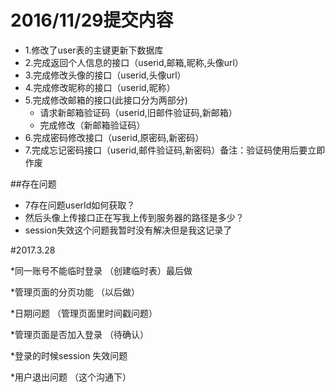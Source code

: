 # 2016/11/29提交内容

* 1.修改了user表的主键更新下数据库
* 2.完成返回个人信息的接口（userid,邮箱,昵称,头像url）
* 3.完成修改头像的接口（userid,头像url）
* 4.完成修改昵称的接口（userid,昵称）
* 5.完成修改邮箱的接口(此接口分为两部分)
	* 请求新邮箱验证码（userid,旧邮件验证码,新邮箱）
	* 完成修改（新邮箱验证码）
* 6.完成密码修改接口（userid,原密码,新密码）
* 7.完成忘记密码接口（userid,邮件验证码,新密码）备注：验证码使用后要立即作废

##存在问题

* 7存在问题userId如何获取？
* 然后头像上传接口正在写我上传到服务器的路径是多少？
* session失效这个问题我暂时没有解决但是我这记录了
  

#2017.3.28


*同一账号不能临时登录 （创建临时表）最后做

*管理页面的分页功能   （以后做）

*日期问题  （管理页面里时间戳问题）

*管理页面是否加入登录   （待确认）

*登录的时候session 失效问题

*用户退出问题   （这个沟通下）
